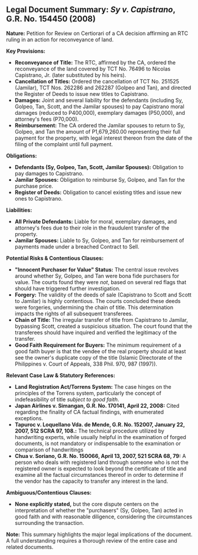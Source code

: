 ## Legal Document Summary: *Sy v. Capistrano*, G.R. No. 154450 (2008)

**Nature:** Petition for Review on Certiorari of a CA decision affirming an RTC ruling in an action for reconveyance of land.

**Key Provisions:**

*   **Reconveyance of Title:** The RTC, affirmed by the CA, ordered the reconveyance of the land covered by TCT No. 76496 to Nicolas Capistrano, Jr. (later substituted by his heirs).
*   **Cancellation of Titles:** Ordered the cancellation of TCT No. 251525 (Jamilar), TCT Nos. 262286 and 262287 (Golpeo and Tan), and directed the Register of Deeds to issue new titles to Capistrano.
*   **Damages:** Joint and several liability for the defendants (including Sy, Golpeo, Tan, Scott, and the Jamilar spouses) to pay Capistrano moral damages (reduced to P400,000), exemplary damages (P50,000), and attorney's fees (P70,000).
*   **Reimbursement:** The CA ordered the Jamilar spouses to return to Sy, Golpeo, and Tan the amount of P1,679,260.00 representing their full payment for the property, with legal interest thereon from the date of the filing of the complaint until full payment.

**Obligations:**

*   **Defendants (Sy, Golpeo, Tan, Scott, Jamilar Spouses):** Obligation to pay damages to Capistrano.
*   **Jamilar Spouses:** Obligation to reimburse Sy, Golpeo, and Tan for the purchase price.
*   **Register of Deeds:** Obligation to cancel existing titles and issue new ones to Capistrano.

**Liabilities:**

*   **All Private Defendants:** Liable for moral, exemplary damages, and attorney's fees due to their role in the fraudulent transfer of the property.
*   **Jamilar Spouses:** Liable to Sy, Golpeo, and Tan for reimbursement of payments made under a breached Contract to Sell.

**Potential Risks & Contentious Clauses:**

*   **"Innocent Purchaser for Value" Status:** The central issue revolves around whether Sy, Golpeo, and Tan were bona fide purchasers for value. The courts found they were *not*, based on several red flags that should have triggered further investigation.
*   **Forgery:** The validity of the deeds of sale (Capistrano to Scott and Scott to Jamilar) is highly contentious. The courts concluded these deeds were forgeries, undermining the chain of title. This determination impacts the rights of all subsequent transferees.
*   **Chain of Title:** The irregular transfer of title from Capistrano to Jamilar, bypassing Scott, created a suspicious situation. The court found that the transferees should have inquired and verified the legitimacy of the transfer.
*   **Good Faith Requirement for Buyers:** The minimum requirement of a good faith buyer is that the vendee of the real property should at least see the owner's duplicate copy of the title (Islamic Directorate of the Philippines v. Court of Appeals, 338 Phil. 970, 987 (1997)).

**Relevant Case Law & Statutory References:**

*   **Land Registration Act/Torrens System:** The case hinges on the principles of the Torrens system, particularly the concept of indefeasibility of title *subject to good faith*.
*   **Japan Airlines v. Simangan, G.R. No. 170141, April 22, 2008:** Cited regarding the finality of CA factual findings, with enumerated exceptions.
*   **Tapuroc v. Loquellano Vda. de Mende, G.R. No. 152007, January 22, 2007, 512 SCRA 97, 108.:** The technical procedure utilized by handwriting experts, while usually helpful in the examination of forged documents, is not mandatory or indispensable to the examination or comparison of handwritings
*   **Chua v. Soriano, G.R. No. 150066, April 13, 2007, 521 SCRA 68, 79:** A person who deals with registered land through someone who is not the registered owner is expected to look beyond the certificate of title and examine all the factual circumstances thereof in order to determine if the vendor has the capacity to transfer any interest in the land.

**Ambiguous/Contentious Clauses:**

*   **None explicitly stated,** but the core dispute centers on the interpretation of whether the "purchasers" (Sy, Golpeo, Tan) acted in good faith and with reasonable diligence, considering the circumstances surrounding the transaction.

**Note:** This summary highlights the major legal implications of the document. A full understanding requires a thorough review of the entire case and related documents.
